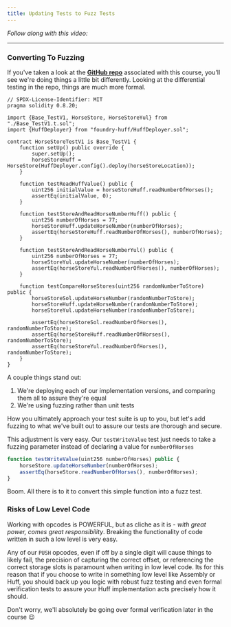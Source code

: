 ```yaml
---
title: Updating Tests to Fuzz Tests
---
```


_Follow along with this video:_

---

### Converting To Fuzzing

If you've taken a look at the **[GitHub repo](https://github.com/Cyfrin/1-horse-store-s23)** associated with this course, you'll see we're doing things a little bit differently. Looking at the differential testing in the repo, things are much more formal.

```solidity
// SPDX-License-Identifier: MIT
pragma solidity 0.8.20;

import {Base_TestV1, HorseStore, HorseStoreYul} from "./Base_TestV1.t.sol";
import {HuffDeployer} from "foundry-huff/HuffDeployer.sol";

contract HorseStoreTestV1 is Base_TestV1 {
    function setUp() public override {
        super.setUp();
        horseStoreHuff = HorseStore(HuffDeployer.config().deploy(horseStoreLocation));
    }

    function testReadHuffValue() public {
        uint256 initialValue = horseStoreHuff.readNumberOfHorses();
        assertEq(initialValue, 0);
    }

    function testStoreAndReadHorseNumberHuff() public {
        uint256 numberOfHorses = 77;
        horseStoreHuff.updateHorseNumber(numberOfHorses);
        assertEq(horseStoreHuff.readNumberOfHorses(), numberOfHorses);
    }

    function testStoreAndReadHorseNumberYul() public {
        uint256 numberOfHorses = 77;
        horseStoreYul.updateHorseNumber(numberOfHorses);
        assertEq(horseStoreYul.readNumberOfHorses(), numberOfHorses);
    }

    function testCompareHorseStores(uint256 randomNumberToStore) public {
        horseStoreSol.updateHorseNumber(randomNumberToStore);
        horseStoreHuff.updateHorseNumber(randomNumberToStore);
        horseStoreYul.updateHorseNumber(randomNumberToStore);

        assertEq(horseStoreSol.readNumberOfHorses(), randomNumberToStore);
        assertEq(horseStoreHuff.readNumberOfHorses(), randomNumberToStore);
        assertEq(horseStoreYul.readNumberOfHorses(), randomNumberToStore);
    }
}
```

A couple things stand out:
1. We're deploying each of our implementation versions, and comparing them all to assure they're equal
2. We're using fuzzing rather than unit tests

How you ultimately approach your test suite is up to you, but let's add fuzzing to what we've built out to assure our tests are thorough and secure.

This adjustment is very easy. Our `testWriteValue` test just needs to take a fuzzing parameter instead of declaring a value for `numberOfHorses`

```js
function testWriteValue(uint256 numberOfHorses) public {
    horseStore.updateHorseNumber(numberOfHorses);
    assertEq(horseStore.readNumberOfHorses(), numberOfHorses);
}
```

Boom. All there is to it to convert this simple function into a fuzz test.

### Risks of Low Level Code

Working with opcodes is POWERFUL, but as cliche as it is - *with great power, comes great responsibility*. Breaking the functionality of code written in such a low level is very easy.

Any of our `PUSH` opcodes, even if off by a single digit will cause things to likely fail, the precision of capturing the correct offset, or referencing the correct storage slots is paramount when writing in low level code.  Its for this reason that if you choose to write in something low level like Assembly or Huff, you should back up you logic with robust fuzz testing and even formal verification tests to assure your Huff implementation acts precisely how it should.

Don't worry, we'll absolutely be going over formal verification later in the course 😉